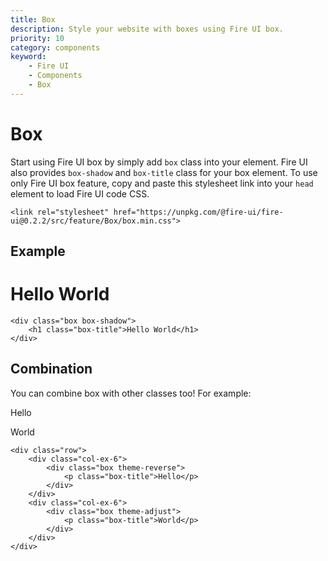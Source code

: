 ```yaml
---
title: Box
description: Style your website with boxes using Fire UI box.
priority: 10
category: components
keyword: 
    - Fire UI
    - Components
    - Box
---
```


# Box
Start using Fire UI box by simply add `box` class into your element. Fire UI also provides `box-shadow` and `box-title` class for your box element. To use only Fire UI box feature, copy and paste this stylesheet link into your `head` element to load Fire UI code CSS.
```
<link rel="stylesheet" href="https://unpkg.com/@fire-ui/fire-ui@0.2.2/src/feature/Box/box.min.css">
```
<div class="division">

## Example
<div class="box box-shadow">
    <h1 class="box-title">Hello World</h1> 
</div>

```
<div class="box box-shadow">
    <h1 class="box-title">Hello World</h1> 
</div>
```

</div>
<div class="division">

## Combination
You can combine box with other classes too! For example:
<div class="row">
    <div class="col-ex-6">
        <div class="box theme-reverse">
            <p class="box-title">Hello</p>
        </div>
    </div>
    <div class="col-ex-6">
        <div class="box theme-adjust">
            <p class="box-title">World</p>
        </div>
    </div>
</div>

```
<div class="row">
    <div class="col-ex-6">
        <div class="box theme-reverse">
            <p class="box-title">Hello</p>
        </div>
    </div>
    <div class="col-ex-6">
        <div class="box theme-adjust">
            <p class="box-title">World</p>
        </div>
    </div>
</div>
```

</div>